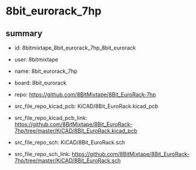 # 8bit_eurorack_7hp
 
## summary 
* id: 8bitmixtape_8bit_eurorack_7hp_8bit_eurorack
* user: 8bitmixtape
* name: 8bit_eurorack_7hp
* board: 8bit_eurorack
* repo: https://github.com/8BitMixtape/8Bit_EuroRack-7hp
* src_file_repo_kicad_pcb: KiCAD/8Bit_EuroRack.kicad_pcb
* src_file_repo_kicad_pcb_link: https://github.com/8BitMixtape/8Bit_EuroRack-7hp/tree/master/KiCAD/8Bit_EuroRack.kicad_pcb


* src_file_repo_sch: KiCAD/8Bit_EuroRack.sch
* src_file_repo_sch_link: https://github.com/8BitMixtape/8Bit_EuroRack-7hp/tree/master/KiCAD/8Bit_EuroRack.sch




